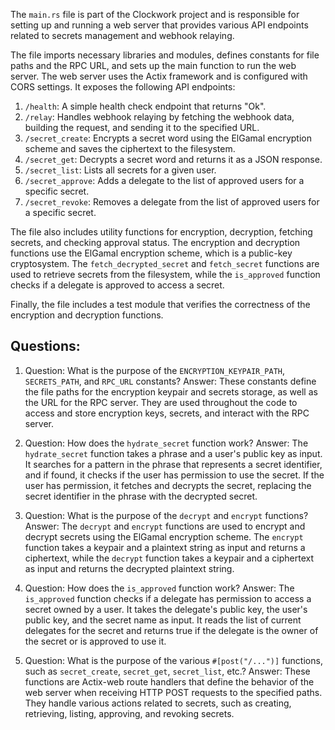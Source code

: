 The `main.rs` file is part of the Clockwork project and is responsible for setting up and running a web server that provides various API endpoints related to secrets management and webhook relaying.

The file imports necessary libraries and modules, defines constants for file paths and the RPC URL, and sets up the main function to run the web server. The web server uses the Actix framework and is configured with CORS settings. It exposes the following API endpoints:

1. `/health`: A simple health check endpoint that returns "Ok".
2. `/relay`: Handles webhook relaying by fetching the webhook data, building the request, and sending it to the specified URL.
3. `/secret_create`: Encrypts a secret word using the ElGamal encryption scheme and saves the ciphertext to the filesystem.
4. `/secret_get`: Decrypts a secret word and returns it as a JSON response.
5. `/secret_list`: Lists all secrets for a given user.
6. `/secret_approve`: Adds a delegate to the list of approved users for a specific secret.
7. `/secret_revoke`: Removes a delegate from the list of approved users for a specific secret.

The file also includes utility functions for encryption, decryption, fetching secrets, and checking approval status. The encryption and decryption functions use the ElGamal encryption scheme, which is a public-key cryptosystem. The `fetch_decrypted_secret` and `fetch_secret` functions are used to retrieve secrets from the filesystem, while the `is_approved` function checks if a delegate is approved to access a secret.

Finally, the file includes a test module that verifies the correctness of the encryption and decryption functions.

## Questions:

1. Question: What is the purpose of the `ENCRYPTION_KEYPAIR_PATH`, `SECRETS_PATH`, and `RPC_URL` constants?
   Answer: These constants define the file paths for the encryption keypair and secrets storage, as well as the URL for the RPC server. They are used throughout the code to access and store encryption keys, secrets, and interact with the RPC server.

2. Question: How does the `hydrate_secret` function work?
   Answer: The `hydrate_secret` function takes a phrase and a user's public key as input. It searches for a pattern in the phrase that represents a secret identifier, and if found, it checks if the user has permission to use the secret. If the user has permission, it fetches and decrypts the secret, replacing the secret identifier in the phrase with the decrypted secret.

3. Question: What is the purpose of the `decrypt` and `encrypt` functions?
   Answer: The `decrypt` and `encrypt` functions are used to encrypt and decrypt secrets using the ElGamal encryption scheme. The `encrypt` function takes a keypair and a plaintext string as input and returns a ciphertext, while the `decrypt` function takes a keypair and a ciphertext as input and returns the decrypted plaintext string.

4. Question: How does the `is_approved` function work?
   Answer: The `is_approved` function checks if a delegate has permission to access a secret owned by a user. It takes the delegate's public key, the user's public key, and the secret name as input. It reads the list of current delegates for the secret and returns true if the delegate is the owner of the secret or is approved to use it.

5. Question: What is the purpose of the various `#[post("/...")]` functions, such as `secret_create`, `secret_get`, `secret_list`, etc.?
   Answer: These functions are Actix-web route handlers that define the behavior of the web server when receiving HTTP POST requests to the specified paths. They handle various actions related to secrets, such as creating, retrieving, listing, approving, and revoking secrets.
